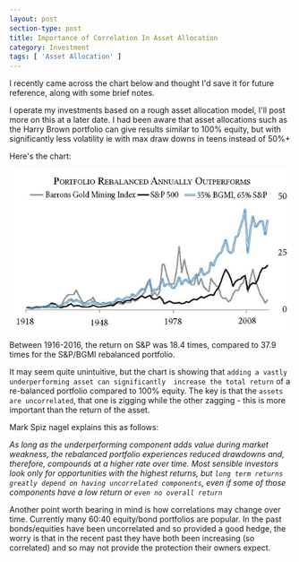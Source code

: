 ```yaml
---
layout: post
section-type: post
title: Importance of Correlation In Asset Allocation
category: Investment
tags: [ 'Asset Allocation' ]
---
```


I recently came across the chart below and thought I'd save it for future reference, along with some brief notes.

I operate my investments based on a rough asset allocation model, I'll post more on this at a later date.  I had been 
aware that asset allocations such as the Harry Brown portfolio can give results similar to 100% equity, but with 
significantly less volatility ie with max draw downs in teens instead of 50%+

Here's the chart:

![Asset Allocation Correlation](/img/2018/20180208_AACorrelation.jpg)

Between 1916-2016, the return on S&P was 18.4 times, compared to 37.9 times for the S&P/BGMI rebalanced portfolio.

It may seem quite unintuitive, but the chart is showing that `adding a vastly underperforming asset can significantly 
increase the total return` of a re-balanced portfolio compared to 100% equity.  The key is that the `assets are uncorrelated`, 
that one is zigging while the other zagging - this is more important than the return of the asset. 


Mark Spiz nagel explains this as follows:

*As long as the underperforming component adds value during market weakness, the rebalanced portfolio experiences 
reduced drawdowns and, therefore, compounds at a higher rate over time. Most sensible investors look only for
opportunities with the highest returns, but `long term returns greatly depend on having uncorrelated components`,
even if some of those components have a low return or `even no overall return`*

Another point worth bearing in mind is how correlations may change over time.  Currently many 60:40 equity/bond portfolios are 
popular. In the past bonds/equities have been uncorrelated and so provided a good hedge, the worry is that in the recent past 
they have both been increasing (so correlated) and so may not provide the protection their owners expect.


